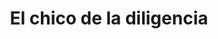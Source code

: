 ---
title: "El chico de la diligencia"
url: /arica/el-chico-de-la-diligencia/
shop: Gemüse & Obst
---
